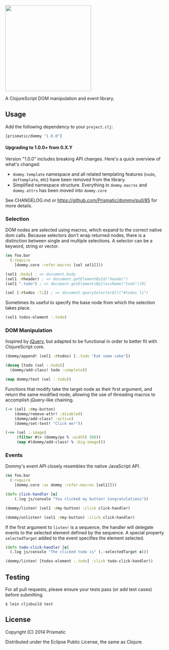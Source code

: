 <img src="resources/logo.png" width="270" />

A ClojureScript DOM manipulation and event library.

## Usage

Add the following dependency to your `project.clj`:

```clojure
[prismatic/dommy "1.0.0"]
```

#### Upgrading to 1.0.0+ from 0.X.Y

Version "1.0.0" includes breaking API changes. Here's a quick overview of what's
changed:

*   `dommy.template` namespace and all related templating features
    (`node`, `deftemplate`, etc) have been removed from the library.
*   Simplified namespace structure.
    Everything in `dommy.macros` and `dommy.attrs` has been moved into
    `dommy.core`

See CHANGELOG.md or <https://github.com/Prismatic/dommy/pull/85> for more
details.

### Selection

DOM nodes are selected using macros, which expand to the correct native dom calls. Because selectors don't wrap returned nodes, there is a distinction between single and multiple selections. A selector can be a keyword, string or vector.

```clojure
(ns foo.bar
  (:require 
    [dommy.core :refer-macros [sel sel1]]))

(sel1 :body) ; => document.body
(sel1 :#header) ; => document.getElementById("header")
(sel1 ".todo") ; => document.getElementsByClassName("todo")[0]

(sel [:#todos :li]) ; => document.querySelectorAll("#todos li")
```

Sometimes its useful to specify the base node from which the selection takes place.

```clojure
(sel1 todos-element :.todo)
```

### DOM Manipulation

Inspired by [jQuery](http://jquery.com), but adapted to be functional in order to better fit with ClojureScript core.

```clojure
(dommy/append! (sel1 :#todos) [:.todo "Eat some cake"])

(doseq [todo (sel :.todo)]
  (dommy/add-class! todo :complete))

(map dommy/text (sel :.todo))
```

Functions that modify take the target node as their first argument, and return the same modified node, allowing the use of threading macros to accomplish jQuery-like chaining.

```clojure
(-> (sel1 :#my-button)
	(dommy/remove-attr! :disabled)
	(dommy/add-class! :active)
	(dommy/set-text! "Click me!"))

(->> (sel :.image)
	 (filter #(> (dommy/px % :width) 500))
	 (map #(dommy/add-class! % :big-image)))
```

### Events

Dommy's event API closely resembles the native JavaScript API.

```clojure
(ns foo.bar
  (:require
    [dommy.core :as dommy :refer-macros [sel1]]))

(defn click-handler [e]
    (.log js/console "You clicked my button! Congratulations"))

(dommy/listen! (sel1 :#my-button) :click click-handler)

(dommy/unlisten! (sel1 :#my-button) :click click-handler)
```

If the first argument to `listen!` is a sequence, the handler will delegate events to the selected element defined by the sequence. A special property `selectedTarget` added to the event specifies the element selected.

```clojure
(defn todo-click-handler [e]
  (.log js/console "The clicked todo is" (.-selectedTarget e)))

(dommy/listen! [todos-element :.todo] :click todo-click-handler))
```

## Testing

For all pull requests, please ensure your tests pass (or add test cases) before submitting. 

    $ lein cljsbuild test

## License

Copyright (C) 2014 Prismatic

Distributed under the Eclipse Public License, the same as Clojure.

